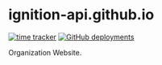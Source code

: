 # ignition-api.github.io

[![time tracker](https://wakatime.com/badge/github/ignition-api/ignition-api.github.io.svg)](https://wakatime.com/badge/github/ignition-api/ignition-api.github.io)
[![GitHub deployments](https://img.shields.io/github/deployments/ignition-api/ignition-api.github.io/github-pages?label=github-pages)](https://ignition-api.github.io/)

Organization Website.
